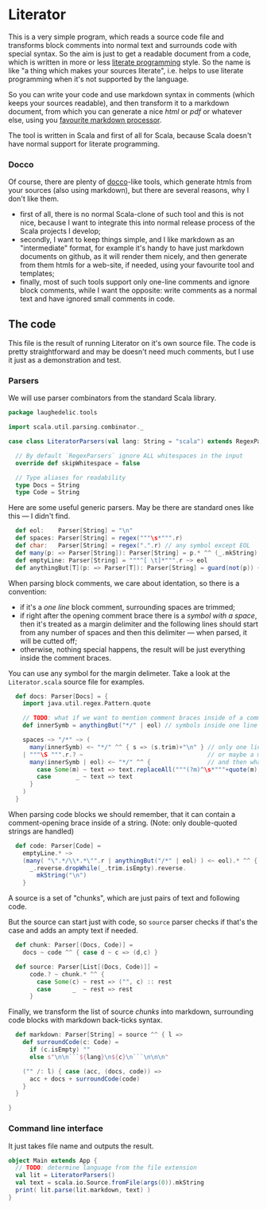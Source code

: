
Literator
=========

This is a very simple program, which reads a source code file and transforms block comments into normal text and surrounds code with special syntax. So the aim is just to get a readable document from a code, which is written in more or less [literate programming](http://en.wikipedia.org/wiki/Literate_programming) style. So the name is like "a thing which makes your sources literate", i.e. helps to use literate programming when it's not supported by the language.

So you can write your code and use markdown syntax in comments (which keeps your sources readable), and then transform it to a markdown document, from which you can generate a nice _html_ or _pdf_ or whatever else, using you [favourite markdown processor](http://johnmacfarlane.net/pandoc/).

The tool is written in Scala and first of all for Scala, because Scala doesn't have normal support for literate programming.


### Docco

Of course, there are plenty of [docco](http://jashkenas.github.io/docco/)-like tools, which generate htmls from your sources (also using markdown), but there are several reasons, why I don't like them.
- first of all, there is no normal Scala-clone of such tool and this is not nice, because I want to integrate this into normal release process of the Scala projects I develop;
- secondly, I want to keep things simple, and I like markdown as an "intermediate" format, for example it's handy to have just markdown documents on github, as it will render them nicely, and then generate from them htmls for a web-site, if needed, using your favourite tool and templates;
- finally, most of such tools support only one-line comments and ignore block comments, while I want the opposite: write comments as a normal text and have ignored small comments in code.


## The code

This file is the result of running Literator on it's own source file. The code is pretty straightforward and may be doesn't need much comments, but I use it just as a demonstration and test.


### Parsers

We will use parser combinators from the standard Scala library.


```scala
package laughedelic.tools

import scala.util.parsing.combinator._

case class LiteratorParsers(val lang: String = "scala") extends RegexParsers {

  // By default `RegexParsers` ignore ALL whitespaces in the input
  override def skipWhitespace = false

  // Type aliases for readability
  type Docs = String
  type Code = String
```


Here are some useful generic parsers.
May be there are standard ones like this — I didn't find.
    

```scala
  def eol:    Parser[String] = "\n"
  def spaces: Parser[String] = regex("""\s*""".r)
  def char:   Parser[String] = regex(".".r) // any symbol except EOL
  def many(p: => Parser[String]): Parser[String] = p.* ^^ (_.mkString)
  def emptyLine: Parser[String] = """^[ \t]*""".r ~> eol
  def anythingBut[T](p: => Parser[T]): Parser[String] = guard(not(p)) ~> (char | eol)
```


When parsing block comments, we care about identation, so there is a convention:
- if it's a _one line_ block comment, surrounding spaces are trimmed;
- if right after the opening comment brace there is a _symbol with a space_,
  then it's treated as a margin delimiter and the following lines should start
  from any number of spaces and then this delimiter — when parsed, it will be
  cutted off;
- otherwise, nothing special happens, the result will be just everything inside
  the comment braces.

You can use any symbol for the margin delimeter. Take a look at the 
`Literator.scala` source file for examples.
    

```scala
  def docs: Parser[Docs] = {
    import java.util.regex.Pattern.quote

    // TODO: what if we want to mention comment braces inside of a comment?
    def innerSymb = anythingBut("*/" | eol) // symbols inside one line of the comment

    spaces ~> "/*" ~> (
      many(innerSymb) <~ "*/" ^^ { s => (s.trim)+"\n" } // only one line
    | """\S """.r.? ~                                   // or maybe a margin symbol
      many(innerSymb | eol) <~ "*/" ^^ {                // and then whatever
        case Some(m) ~ text => text.replaceAll("""(?m)^\s*"""+quote(m), "")
        case       _ ~ text => text
      }
    )
  }
```


When parsing code blocks we should remember, that it
can contain a comment-opening brace inside of a string.
(Note: only double-quoted strings are handled)


```scala
  def code: Parser[Code] =
    emptyLine.* ~>
    (many( "\".*/\\*.*\"".r | anythingBut("/*" | eol) ) <~ eol).* ^^ {
      _.reverse.dropWhile(_.trim.isEmpty).reverse.
        mkString("\n")
    }
```


A source is a set of "chunks", which are just pairs of text 
and following code.

But the source can start just with code, so `source` parser
checks if that's the case and adds an ampty text if needed.
    

```scala
  def chunk: Parser[(Docs, Code)] =
    docs ~ code ^^ { case d ~ c => (d,c) }

  def source: Parser[List[(Docs, Code)]] =
      code.? ~ chunk.* ^^ {
        case Some(c) ~ rest => ("", c) :: rest
        case      _  ~ rest => rest
      }
```


Finally, we transform the list of source _chunks_ into markdown,
surrounding code blocks with markdown back-ticks syntax.
    

```scala
  def markdown: Parser[String] = source ^^ { l =>
    def surroundCode(c: Code) =
      if (c.isEmpty) ""
      else s"\n\n```${lang}\n${c}\n```\n\n\n"

    ("" /: l) { case (acc, (docs, code)) =>
      acc + docs + surroundCode(code)
    }
  }

}
```



### Command line interface

It just takes file name and outputs the result.


```scala
object Main extends App {
  // TODO: determine language from the file extension
  val lit = LiteratorParsers()
  val text = scala.io.Source.fromFile(args(0)).mkString
  print( lit.parse(lit.markdown, text) )
}
```


